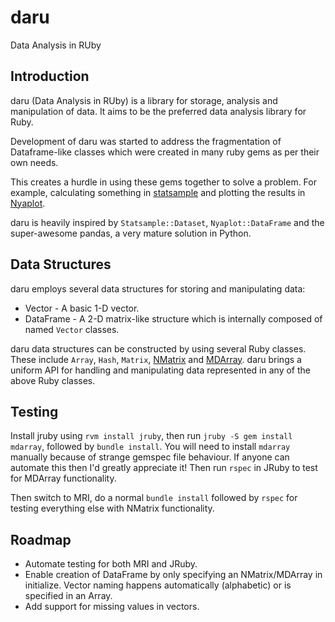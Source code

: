 daru
====

Data Analysis in RUby

## Introduction

daru (Data Analysis in RUby) is a library for storage, analysis and manipulation of data. It aims to be the preferred data analysis library for Ruby. 

Development of daru was started to address the fragmentation of Dataframe-like classes which were created in many ruby gems as per their own needs. 

This creates a hurdle in using these gems together to solve a problem. For example, calculating something in [statsample](https://github.com/clbustos/statsample) and plotting the results in [Nyaplot](https://github.com/domitry/nyaplot).

daru is heavily inspired by `Statsample::Dataset`, `Nyaplot::DataFrame` and the super-awesome pandas, a very mature solution in Python.

## Data Structures

daru employs several data structures for storing and manipulating data:
* Vector - A basic 1-D vector.
* DataFrame - A 2-D matrix-like structure which is internally composed of named `Vector` classes.

daru data structures can be constructed by using several Ruby classes. These include `Array`, `Hash`, `Matrix`, [NMatrix](https://github.com/SciRuby/nmatrix) and [MDArray](https://github.com/rbotafogo/mdarray). daru brings a uniform API for handling and manipulating data represented in any of the above Ruby classes.

## Testing

Install jruby using `rvm install jruby`, then run `jruby -S gem install mdarray`, followed by `bundle install`. You will need to install `mdarray` manually because of strange gemspec file behaviour. If anyone can automate this then I'd greatly appreciate it! Then run `rspec` in JRuby to test for MDArray functionality.

Then switch to MRI, do a normal `bundle install` followed by `rspec` for testing everything else with NMatrix functionality.

## Roadmap

* Automate testing for both MRI and JRuby.
* Enable creation of DataFrame by only specifying an NMatrix/MDArray in initialize. Vector naming happens automatically (alphabetic) or is specified in an Array.
* Add support for missing values in vectors.